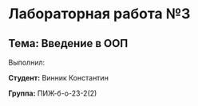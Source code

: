 # Лабораторная работа №3

## Тема: Введение в ООП

Выполнил:

**Студент:** Винник Константин

**Группа:** ПИЖ-б-о-23-2(2)